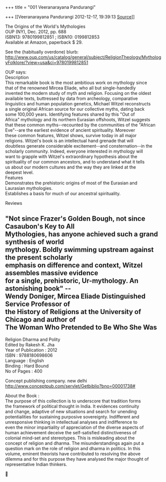 +++
title = "001 Veeranarayana Pandurangi"

+++
[[Veeranarayana Pandurangi	2012-12-17, 19:39:13 [Source](https://groups.google.com/g/bvparishat/c/SZXRDgXcJms)]]



The Origins of the World's Mythologies  
OUP (NY), Dec. 2012, pp. 688  
ISBN13: 9780199812851 ; ISBN10: 0199812853  
Available at Amazon, paperback $ 29.  
  
See the (habitually overdone) blurb:  
<http://www.oup.com/us/catalog/general/subject/ReligionTheology/MythologyFolklore/?view=usa&ci=9780199812851>  
  
OUP says:  
Description  
This remarkable book is the most ambitious work on mythology since  
that of the renowned Mircea Eliade, who all but single-handedly  
invented the modern study of myth and religion. Focusing on the oldest  
available texts, buttressed by data from archeology, comparative  
linguistics and human population genetics, Michael Witzel reconstructs  
a single original African source for our collective myths, dating back  
some 100,000 years. Identifying features shared by this "Out of  
Africa" mythology and its northern Eurasian offshoots, Witzel suggests  
that these common myths--recounted by the communities of the "African  
Eve"--are the earliest evidence of ancient spirituality. Moreover  
these common features, Witzel shows, survive today in all major  
religions. Witzel's book is an intellectual hand grenade that will  
doubtless generate considerable excitement--and consternation--in the  
scholarly community. Indeed, everyone interested in mythology will  
want to grapple with Witzel's extraordinary hypothesis about the  
spirituality of our common ancestors, and to understand what it tells  
us about our modern cultures and the way they are linked at the  
deepest level.  
Features  
Demonstrates the prehistoric origins of most of the Eurasian and  
Laurasian mythologies.  
Establishes a basis for much of our ancestral spirituality.  
  
Reviews  
  
"Not since Frazer's Golden Bough, not since Casaubon's Key to All  
Mythologies, has anyone achieved such a grand synthesis of world  
mythology. Boldly swimming upstream against the present scholarly  
emphasis on difference and context, Witzel assembles massive evidence  
for a single, prehistoric, Ur-mythology. An astonishing book" --  
Wendy Doniger, Mircea Eliade Distinguished Service Professor of  
the History of Religions at the University of Chicago and author of  
The Woman Who Pretended to Be Who She Was  
--------------------------------------------------------  
  
Religion Dharma and Polity  
Edited by Rakesh K. Jha  
Year of Publication : 2012  
ISBN : 9788180698606  
Language : English  
Binding : Hard Bound  
No of Pages : 400  
  
Concept publishing company. new delhi  
<http://www.conceptpub.com/servlet/Getbiblio?bno=00001738#>  
  
  
About the Book :  
The purpose of this collection is to underscore that tradition forms  
the framework of political thought in India. It evidences continuity  
and change, adaptive of new situations and search for unending  
potentialities for sustaining purposive sovereignty. Indifferent and  
unresponsive thinking in intellectual analyses and indifference to  
even the minor impartiality of appreciation of the diverse aspects of  
human achievement deceive the self-satisfied distinctiveness of  
colonial mind-set and stereotypes. This is misleading about the  
concept of religion and dharma. The misunderstandings again put a  
question mark on the role of religion and dharma in politics. In this  
volume, eminent theorists have contributed to resolving the above  
dilemma and for this purpose they have analysed the major thought of  
representative Indian thinkers.  



